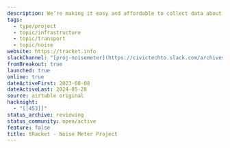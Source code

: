 ```yaml
---
description: We’re making it easy and affordable to collect data about noise
tags:
  - type/project
  - topic/infrastructure
  - topic/transport
  - topic/noise
website: https://tracket.info
slackChannel: "[proj-noisemeter](https://civictechto.slack.com/archives/C05LHL4L8MD)"
fromBreakout: true
launched: true
online: true
dateActiveFirst: 2023-08-08
dateActiveLast: 2024-05-28
source: airtable original
hacknight:
  - "[[453]]"
status_archive: reviewing
status_community: open/active
feature: false
title: tRacket - Noise Meter Project
---
```

